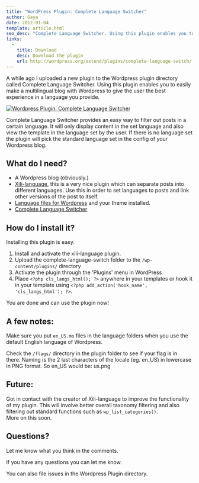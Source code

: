 ```yaml
---
title: "WordPress Plugin: Complete Language Switcher"
author: Gaya
date: 2012-01-04
template: article.html
seo_desc: "Complete Language Switcher. Using this plugin enables you to easily make a multilingual blog with Wordpress to give the user the best experience in a language you provide."
links:
  -
    title: Download
    desc: Download the plugin
    url: http://wordpress.org/extend/plugins/complete-language-switch/
---
```

A while ago I uploaded a new plugin to the Wordpress plugin directory called Complete Language Switcher. Using this plugin enables you to easily make a multilingual blog with Wordpress to give the user the best experience in a language you provide.

[![Wordpress Plugin: Complete Language Switcher](/articles/wordpress-plugin-complete-language-switcher/completelangswitcher.jpg "Wordpress Plugin: Complete Language Switcher")](http://www.gayadesign.com/diy/wordpress-plugin-complete-language-switcher/)

<span class="more"></span>

Complete Language Switcher provides an easy way to filter out posts in a certain language. It will only display content in the set language and also view the template in the language set by the user. If there is no language set the plugin will pick the standard language set in the config of your Wordpress blog.

What do I need?
---------------

- A Wordpress blog (obviously.)
- [Xili-language](http://wordpress.org/extend/plugins/xili-language/), this is a very nice plugin which can separate posts into different languages. Use this in order to set languages to posts and link other versions of the post to itself.
- [Language files for Wordpress](http://codex.wordpress.org/WordPress_in_Your_Language) and your theme installed.
- [Complete Language Switcher](http://wordpress.org/extend/plugins/complete-language-switch/)

How do I install it?
--------------------

Installing this plugin is easy.

1. Install and activate the xili-language plugin.
2. Upload the complete-language-switch folder to the `/wp-content/plugins/` directory
3. Activate the plugin through the 'Plugins' menu in WordPress
4. Place `<?php cls_langs_html(); ?>` anywhere in your templates or hook it in your template using `<?php add_action('hook_name', 'cls_langs_html'); ?>`.

You are done and can use the plugin now!

A few notes:
------------

Make sure you put `en_US.mo` files in the language folders when you use the default English language of Wordpress.

Check the `/flags/` directory in the plugin folder to see if your flag is in there. Naming is the 2 last characters of the locale (eg. en_US) in lowercase in PNG format. So en_US would be: us.png

Future:
-------

Got in contact with the creator of Xili-language to improve the functionality of my plugin. This will involve better overall taxonomy filtering and also filtering out standard functions such as `wp_list_categories()`.  
 More on this soon.

Questions?
----------

Let me know what you think in the comments.

If you have any questions you can let me know.

You can also file issues in the Wordpress Plugin directory.